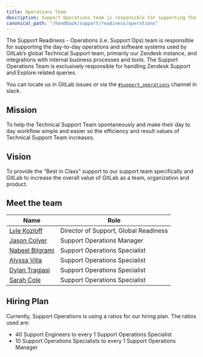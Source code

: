 ```yaml
---
title: Operations Team
description: Support Operations team is responsible for supporting the day-to-day operations and software systems used by GitLab’s global Technical Support team
canonical_path: "/handbook/support/readiness/operations"
---
```


The Support Readiness - Operations (i.e. Support Ops) team is responsible for
supporting the day-to-day operations and software systems used by GitLab’s
global Technical Support team, primarily our Zendesk instance, and integrations
with internal business processes and tools. The Support Operations Team is
exclusively responsible for handling Zendesk Support and Explore related
queries.

You can locate us in GitLab issues or via the
[`#support_operations`](https://gitlab.slack.com/archives/C018ZGZAMPD)
channel in slack.

## Mission

To help the Technical Support Team spontaneously and make their day to day
workflow simple and easier so the efficiency and result values of Technical
Support Team increases.

## Vision

To provide the “Best in Class” support to our support team specifically and
GitLab to increase the overall value of GitLab as a team, organization and
product.

## Meet the team

| Name                                                  | Role                                  |
|-------------------------------------------------------|---------------------------------------|
| [Lyle Kozloff](https://gitlab.com/lyle)               | Director of Support, Global Readiness |
| [Jason Colyer](https://gitlab.com/jcolyer)            | Support Operations Manager            |
| [Nabeel Bilgrami](https://gitlab.com/nabeel.bilgrami) | Support Operations Specialist         |
| [Alyssa Villa](https://gitlab.com/avilla4)            | Support Operations Specialist         |
| [Dylan Tragjasi](https://gitlab.com/dtragjasi)        | Support Operations Specialist         |
| [Sarah Cole](https://gitlab.com/Secole)               | Support Operations Specialist         |

## Hiring Plan

Currently, Support Operations is using a ratios for our hiring plan. The ratios
used are:

- 40 Support Engineers to every 1 Support Operations Specialist
- 10 Support Operations Specialists to every 1 Support Operations Manager
